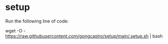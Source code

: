 # setup

Run the following line of code:

wget -O - https://raw.githubusercontent.com/gongcastro/setup/main/.setup.sh | bash